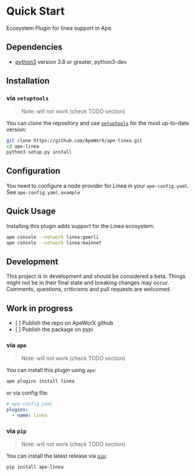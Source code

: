 # Quick Start

Ecosystem Plugin for linea support in Ape.

## Dependencies

- [python3](https://www.python.org/downloads) version 3.8 or greater, python3-dev

## Installation

### via `setuptools`

> Note: will not work (check TODO section)

You can clone the repository and use [`setuptools`](https://github.com/pypa/setuptools) for the most up-to-date version:

```bash
git clone https://github.com/ApeWorX/ape-linea.git
cd ape-linea
python3 setup.py install
```

## Configuration

You need to configure a node provider for Linea in your `ape-config.yaml`.
See `ape-config.yaml.example`

## Quick Usage

Installing this plugin adds support for the Linea ecosystem:

```bash
ape console --network linea:goerli
ape console --network linea:mainnet
```

## Development

This project is in development and should be considered a beta.
Things might not be in their final state and breaking changes may occur.
Comments, questions, criticisms and pull requests are welcomed.

## Work in progress

- \[ \] Publish the repo on ApeWorX github
- \[ \] Publish the package on pypi

### via `ape`

> Note: will not work (check TODO section)

You can install this plugin using `ape`:

```bash
ape plugins install linea
```

or via config file:

```yaml
# ape-config.yaml
plugins:
  - name: linea
```

### via `pip`

> Note: will not work (check TODO section)

You can install the latest release via [`pip`](https://pypi.org/project/pip/):

```bash
pip install ape-linea
```
